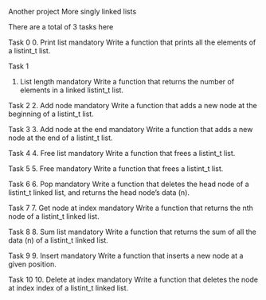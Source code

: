 Another project 
More singly linked lists

There are a total of 3 tasks here

Task 0 
0. Print list
mandatory
Write a function that prints all the elements of a listint_t list.

Task 1

1. List length
mandatory
Write a function that returns the number of elements in a linked listint_t list.

Task 2
2. Add node
mandatory
Write a function that adds a new node at the beginning of a listint_t list.

Task 3
3. Add node at the end
mandatory
Write a function that adds a new node at the end of a listint_t list.

Task 4
4. Free list
mandatory
Write a function that frees a listint_t list.

Task 5
5. Free
mandatory
Write a function that frees a listint_t list.

Task 6
6. Pop
mandatory
Write a function that deletes the head node of a listint_t linked list, and returns the head node’s data (n).

Task 7
7. Get node at index
mandatory
Write a function that returns the nth node of a listint_t linked list.

Task 8
8. Sum list
mandatory
Write a function that returns the sum of all the data (n) of a listint_t linked list.

Task 9
9. Insert
mandatory
Write a function that inserts a new node at a given position.

Task 10
10. Delete at index
mandatory
Write a function that deletes the node at index index of a listint_t linked list.
 

